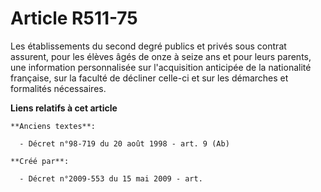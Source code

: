 # Article R511-75

Les établissements du second degré publics et privés sous contrat assurent, pour les élèves âgés de onze à seize ans et pour
leurs parents, une information personnalisée sur l'acquisition anticipée de la nationalité française, sur la faculté de
décliner celle-ci et sur les démarches et formalités nécessaires.

**Liens relatifs à cet article**

	**Anciens textes**:

	  - Décret n°98-719 du 20 août 1998 - art. 9 (Ab)

	**Créé par**:

	  - Décret n°2009-553 du 15 mai 2009 - art.
